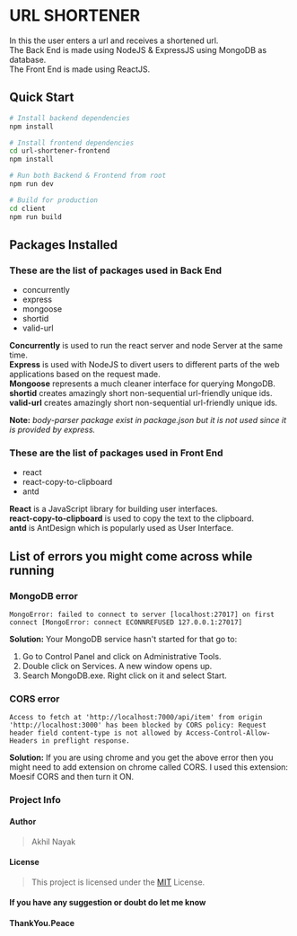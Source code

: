 # URL SHORTENER

In this the user enters a url and receives a shortened url.  
The Back End is made using NodeJS & ExpressJS using MongoDB as database.  
The Front End is made using ReactJS.

## Quick Start

```bash
# Install backend dependencies
npm install

# Install frontend dependencies
cd url-shortener-frontend
npm install

# Run both Backend & Frontend from root
npm run dev

# Build for production
cd client
npm run build
```

## Packages Installed

### These are the list of packages used in Back End

- concurrently
- express
- mongoose
- shortid
- valid-url

**Concurrently** is used to run the react server and node Server at the same time.  
**Express** is used with NodeJS to divert users to different parts of the web applications based on the request made.  
**Mongoose** represents a much cleaner interface for querying MongoDB.  
**shortid** creates amazingly short non-sequential url-friendly unique ids.
**valid-url** creates amazingly short non-sequential url-friendly unique ids.

**Note:** _body-parser package exist in package.json but it is not used since it is provided by express._

### These are the list of packages used in Front End

- react
- react-copy-to-clipboard
- antd

**React** is a JavaScript library for building user interfaces.  
**react-copy-to-clipboard** is used to copy the text to the clipboard.  
**antd** is AntDesign which is popularly used as User Interface.

## List of errors you might come across while running

### MongoDB error

`MongoError: failed to connect to server [localhost:27017] on first connect [MongoError: connect ECONNREFUSED 127.0.0.1:27017]`

**Solution:** Your MongoDB service hasn't started for that go to:

1. Go to Control Panel and click on Administrative Tools.
2. Double click on Services. A new window opens up.
3. Search MongoDB.exe. Right click on it and select Start.

### CORS error

`Access to fetch at 'http://localhost:7000/api/item' from origin 'http://localhost:3000' has been blocked by CORS policy: Request header field content-type is not allowed by Access-Control-Allow-Headers in preflight response.`

**Solution:** If you are using chrome and you get the above error then you might need to add extension on chrome called CORS. I used this extension: Moesif CORS and then turn it ON.

### Project Info

#### Author

> Akhil Nayak

#### License

> This project is licensed under the [MIT](https://choosealicense.com/licenses/mit/) License.

#### If you have any suggestion or doubt do let me know

#### ThankYou.Peace
